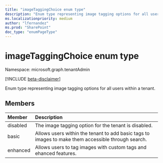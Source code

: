 ```yaml
---
title: "imageTaggingChoice enum type"
description: "Enum type representing image tagging options for all users within a tenant."
ms.localizationpriority: medium
author: "lfernandez"
ms.prod: "SharePoint"
doc_type: "enumPageType"
---
```


# imageTaggingChoice enum type

Namespace: microsoft.graph.tenantAdmin

[!INCLUDE [beta-disclaimer](../../includes/beta-disclaimer.md)]

Enum type representing image tagging options for all users within a tenant.

## Members
|Member|Description|
|:---|:---|
| disabled                        | The image tagging option for the tenant is disabled.                                                 |
| basic                           | Allows users within the tenant to add basic tags to images to make them accessible through search.   |
| enhanced                        | Allows users to tag images with custom tags and ehanced features.                                    |